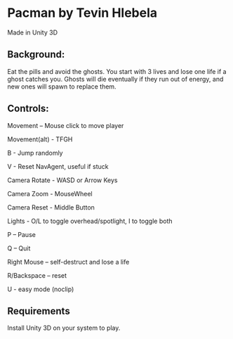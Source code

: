 # Pacman by Tevin Hlebela

Made in Unity 3D

## Background:

Eat the pills and avoid the ghosts.
You start with 3 lives and lose one life if a ghost catches you.
Ghosts will die eventually if they run out of energy, and new ones will spawn to replace them.


## Controls:

Movement – Mouse click to move player

Movement(alt) - TFGH

B - Jump randomly

V - Reset NavAgent, useful if stuck

Camera Rotate - WASD or Arrow Keys

Camera Zoom - MouseWheel

Camera Reset - Middle Button

Lights - O/L to toggle overhead/spotlight, I to toggle both

P – Pause

Q – Quit

Right Mouse – self-destruct and lose a life

R/Backspace – reset

U - easy mode (noclip)

## Requirements

Install Unity 3D on your system to play.
